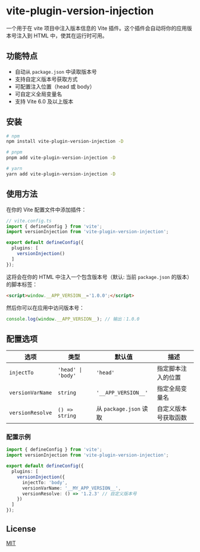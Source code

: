 # vite-plugin-version-injection

一个用于在 vite 项目中注入版本信息的 Vite 插件。这个插件会自动将你的应用版本号注入到 HTML 中，使其在运行时可用。

## 功能特点

- 自动从 `package.json` 中读取版本号
- 支持自定义版本号获取方式
- 可配置注入位置（head 或 body）
- 可自定义全局变量名
- 支持 Vite 6.0 及以上版本

## 安装

```bash
# npm
npm install vite-plugin-version-injection -D

# pnpm
pnpm add vite-plugin-version-injection -D

# yarn
yarn add vite-plugin-version-injection -D
```

## 使用方法

在你的 Vite 配置文件中添加插件：

```ts
// vite.config.ts
import { defineConfig } from 'vite';
import versionInjection from 'vite-plugin-version-injection';

export default defineConfig({
  plugins: [
    versionInjection()
  ]
});
```

这将会在你的 HTML 中注入一个包含版本号（默认: 当前 `package.json` 的版本）的脚本标签：

```html
<script>window.__APP_VERSION__='1.0.0';</script>
```

然后你可以在应用中访问版本号：

```ts
console.log(window.__APP_VERSION__); // 输出：1.0.0
```

## 配置选项

| 选项 | 类型 | 默认值 | 描述 |
|------|------|--------|------|
| `injectTo` | `'head' \| 'body'` | `'head'` | 指定脚本注入的位置 |
| `versionVarName` | `string` | `'__APP_VERSION__'` | 指定全局变量名 |
| `versionResolve` | `() => string` | 从 `package.json` 读取 | 自定义版本号获取函数 |

### 配置示例

```ts
import { defineConfig } from 'vite';
import versionInjection from 'vite-plugin-version-injection';

export default defineConfig({
  plugins: [
    versionInjection({
      injectTo: 'body',
      versionVarName: '__MY_APP_VERSION__',
      versionResolve: () => '1.2.3' // 自定义版本号
    })
  ]
});
```

## License

[MIT](./LICENSE)
